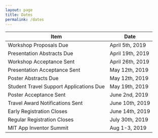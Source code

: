 ```yaml
---
layout: page
title: Dates
permalink: /dates
---
```


| Item | Date |
|-|-|
| Workshop Proposals Due | April 5th, 2019
| Presentation Abstracts Due | April 19th, 2019
| Workshop Acceptance Sent | April 26th, 2019
| Presentation Acceptance Sent | May 12th, 2019
| Poster Abstracts Due | May 12th, 2019
| Student Travel Support Applications Due | May 19th, 2019
| Poster Acceptance Sent | June 2nd, 2019
| Travel Award Notifications Sent | June 10th, 2019
| Early Registration Closes | June 14th, 2019
| Regular Registration Closes | July 30th, 2019
| MIT App Inventor Summit | Aug 1-3, 2019
